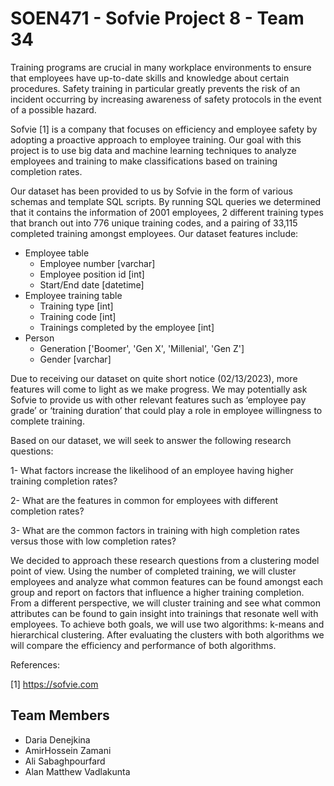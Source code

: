 # SOEN471 - Sofvie Project 8 - Team 34

Training programs are crucial in many workplace environments to ensure that employees have up-to-date skills and knowledge about certain procedures. Safety training in particular greatly prevents the risk of an incident occurring by increasing awareness of safety protocols in the event of a possible hazard.

Sofvie [1] is a company that focuses on efficiency and employee safety by adopting a proactive approach to employee training. Our goal with this project is to use big data and machine learning techniques to analyze employees and training to make classifications based on training completion rates.

Our dataset has been provided to us by Sofvie in the form of various schemas and template SQL scripts. By running SQL queries we determined that it contains the information of 2001 employees, 2 different training types that branch out into 776 unique training codes, and a pairing of 33,115 completed training amongst employees. Our dataset features include:
- Employee table 
  - Employee number [varchar]
  - Employee position id [int]
  - Start/End date [datetime]
- Employee training table
  - Training type [int]
  - Training code [int]
  - Trainings completed by the employee [int]
- Person
  - Generation ['Boomer', 'Gen X', 'Millenial', 'Gen Z']
  - Gender [varchar]

Due to receiving our dataset on quite short notice (02/13/2023), more features will come to light as we make progress. We may potentially ask Sofvie to provide us with other relevant features such as ‘employee pay grade’ or ‘training duration’ that could play a role in employee willingness to complete training.

Based on our dataset, we will seek to answer the following research questions:

1- What factors increase the likelihood of an employee having higher training completion rates?

2- What are the features in common for employees with different completion rates?

3- What are the common factors in training with high completion rates versus those with low completion rates?


We decided to approach these research questions from a clustering model point of view. Using the number of completed training, we will cluster employees and analyze what common features can be found amongst each group and report on factors that influence a higher training completion. From a different perspective, we will cluster training and see what common attributes can be found to gain insight into trainings that resonate well with employees. To achieve both goals, we will use two algorithms: k-means and hierarchical clustering. After evaluating the clusters with both algorithms we will compare the efficiency and performance of both algorithms.


References:

[1] https://sofvie.com

## Team Members 
- Daria Denejkina
- AmirHossein Zamani
- Ali Sabaghpourfard
- Alan Matthew Vadlakunta

